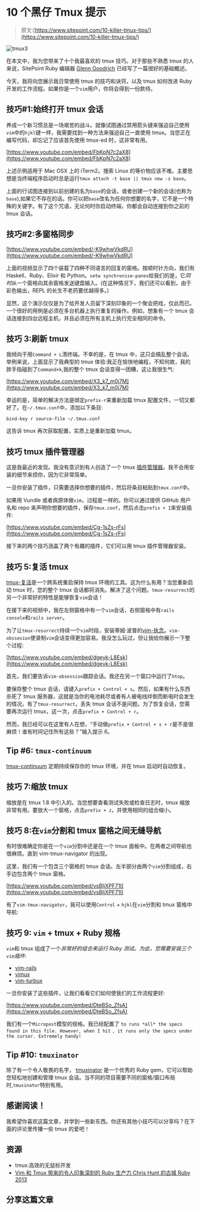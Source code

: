 # 10 个黑仔 Tmux 提示

> 原文:[https://www.sitepoint.com/10-killer-tmux-tips/](https://www.sitepoint.com/10-killer-tmux-tips/)

![tmux3](../Images/be1bfba7bfa1f6215ccb87751cab38ff.png)

在本文中，我为您带来了十个我最喜欢的 tmux 技巧。对于那些不熟悉 tmux 的人来说，SitePoint Ruby 编辑器 [Glenn Goodrich](https://www.sitepoint.com/tmux-a-simple-start/) 已经写了一篇很好的基础概述。

今天，我将向您展示我日常使用 tmux 的技巧和诀窍，以及 tmux 如何改进 Ruby 开发的工作流程。如果你是一个`vim`用户，你将会得到一份款待。

## 技巧#1:始终打开 tmux 会话

养成一个新习惯总是一场艰苦的战斗。就像试图通过禁用箭头键来强迫自己使用`vim`中的`hjkl`键一样，我需要找到一种方法来强迫自己一直使用 tmux。当您正在编写代码，却忘记了应该首先使用 tmux-ed 时，这非常有用。

[https://www.youtube.com/embed/FbKpN7c2aX8](https://www.youtube.com/embed/FbKpN7c2aX8)

上述示例适用于 Mac OSX 上的 iTerm2。搜索 Linux 的等价物应该不难。主要思想是当终端程序启动时总是运行`tmux attach -t base || tmux new -s base`。

上面的行试图连接到以前创建的名为`base`的会话，或者创建一个新的会话(也称为`base`),如果它不存在的话。你可以把`base`改名为任何你想要的名字，它不是一个特殊的关键字。有了这个咒语，无论何时你启动终端，你都会自动连接到你之前的 tmux 会话。

## 技巧#2:多窗格同步

[https://www.youtube.com/embed/-K9whwVkdRU](https://www.youtube.com/embed/-K9whwVkdRU)

上面的视频显示了四个装载了四种不同语言的回复的窗格。按顺时针方向，我们有 Haskell、Ruby、Elixir 和 Python。`setw synchronise-panes`给我们的是，它*同时*从一个窗格向其余窗格发送键盘输入。(在这种情况下，我们还可以看到，由于彩色输出，REPL 的长生不老药要优越得多。)

显然，这个演示仅仅是为了给开发人员留下深刻印象的一个聚会把戏，仅此而已。一个很好的用例是必须在多台机器上执行重复的操作。例如，想象有一个 tmux 会话连接到四台远程主机，并且必须在所有主机上执行完全相同的命令。

## 技巧 3:刷新 tmux

我倾向于用`Command + L`清终端。不幸的是，在 tmux 中，这只会搞乱整个会话。举例来说，上面显示了我典型的 tmux 体验:我正在愉快地编程，不知何故，我的胖手指碰到了`Command+k`,我的整个 tmux 会话变得一团糟，这让我很生气:

[https://www.youtube.com/embed/X3_k7_m0j7M](https://www.youtube.com/embed/X3_k7_m0j7M)

幸运的是，简单的解决方法是绑定`prefix-r`来重新加载 tmux 配置文件，一切又都好了。在`~/.tmux.conf`中，添加以下条目:

 `bind-key r source-file ~/.tmux.conf` 

这告诉 tmux 再次获取配置，实质上是重新加载 tmux。

## 技巧 tmux 插件管理器

这是我最近的发现。我没有意识到有人创造了一个 tmux [插件管理器](https://github.com/tmux-plugins/tpm)。我不会用安装的细节来烦你，因为它非常简单。

一旦你安装了插件，只需要选择你想要的插件，然后将条目粘贴到`tmux.conf`中。

如果用 Vundle 或者病原体做`vim`，过程是一样的。你可以通过提供 GitHub 用户名和 repo 来声明你想要的插件，保存`tmux.conf`，然后点击`prefix + I`来安装插件:

[https://www.youtube.com/embed/Cg-1sZs-rFs](https://www.youtube.com/embed/Cg-1sZs-rFs)

接下来的两个技巧涵盖了两个有趣的插件，它们可以用 tmux 插件管理器安装。

## 技巧 5:复活 tmux

[tmux-复活](https://github.com/tmux-plugins/tmux-resurrect)是一个跨系统重启保持 tmux 环境的工具。这为什么有用？当您重新启动 tmux 时，您的整个 tmux 会话都将消失。解决了这个问题。`tmux-resurrect`的另一个非常好的特性是能够恢复`vim`会话！

在接下来的视频中，我在左侧窗格中有一个`vim`会话，右侧窗格中有`rails console`和`rails server`。

为了让`tmux-resurrect`持续一个`vim`时段，安装蒂姆·波普的[vim-执念](https://github.com/tpope/vim-obsession)。`vim-obssesion`使录制`vim`会话变得更加容易。我没怎么玩过，但让我给你展示一下整个过程:

[https://www.youtube.com/embed/dgeyk-L8Esk](https://www.youtube.com/embed/dgeyk-L8Esk)

首先，我们要告诉`vim-obsession`跟踪会话。我还在另一个窗口中运行了`htop`。

要保存整个 tmux 会话，请键入`prefix + Control + s`。然后，如果有什么东西杀死了 tmux 服务器，这就是当你的电池耗尽或者有人被电线绊倒而断电时会发生的情况。有了`tmux-resurrect`，丢失 tmux 会话不是问题。为了恢复会话，您需要再次运行 tmux，这一次，点击`prefix + Control + r`。

然而，我已经可以在这里有人在想，“手动做`prefix + Control + s + r`是不是很麻烦！谁有时间记住所有这些？”输入提示 6。

## Tip #6: `tmux-continuum`

[tmux-continuum](https://github.com/tmux-plugins/tmux-continuum) 定期持续保存你的 tmux 环境，并在 tmux 启动时自动恢复。

## 技巧 7:缩放 tmux

缩放是在 tmux 1.8 中引入的。当您想要查看测试失败或检查日志时，tmux 缩放非常有用。要放大一个窗格，点击`prefix + z`，并使用相同的组合缩小。

## 技巧 8:在`vim`分割和 tmux 窗格之间无缝导航

有时很难确定你是在一个`vim`分割中还是在一个 tmux 面板中。在两者之间导航也很麻烦。直到 vim-tmux-navigator 的出现。

这里，我们有一个包含三个窗格的 tmux 会话。左半部分由两个`vim`分割组成，右手边包含两个 tmux 窗格。

[https://www.youtube.com/embed/vsBIjXPF71I](https://www.youtube.com/embed/vsBIjXPF71I)

有了`vim-tmux-navigator`，我可以使用`Control` + `hjkl`在`vim`分割和 tmux 窗格中导航:

## 技巧 9: `vim` + tmux + Ruby 规格

`vim`和 tmux 组成了一个*非常好的组合来运行 Ruby 测试。为此，您需要安装三个`vim`插件:*

*   [vim-rails](https://github.com/tpope/vim-rails)
*   [vimux](https://github.com/benmills/vimux)
*   [vim-turbux](https://github.com/jgdavey/vim-turbux)

一旦你安装了这些插件，让我们看看它们如何使我们的工作流程更好:

[https://www.youtube.com/embed/DteBSo_ZfsA](https://www.youtube.com/embed/DteBSo_ZfsA)

我们有一个`Micropost`模型的规格。我已经配置了 `to runs *all* the specs found in this file. However, when I hit` `, it runs only the specs under the cursor. Extremely handy!`

## Tip #10: `tmuxinator`

除了有一个令人敬畏的名字， [tmuxinator](https://github.com/tmuxinator/tmuxinator) 是一个优秀的 Ruby gem，它可以帮助您轻松地创建和管理 tmux 会话。当不同的项目需要不同的窗格/窗口布局时,`tmuxinator`特别有用。

## 感谢阅读！

我希望你喜欢这篇文章，并学到一些新东西。你还有其他小技巧可以分享吗？在下面的评论里传播一些 tmux 的爱吧！

## 资源

*   tmux:高效的无鼠标开发
*   [Vim 和 Tmux 带来的令人印象深刻的 Ruby 生产力 Chris Hunt 的古城 Ruby 2013](https://www.youtube.com/watch?v=9jzWDr24UHQ)

## 分享这篇文章